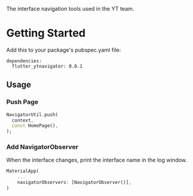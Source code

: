 <!--
This README describes the package. If you publish this package to pub.dev,
this README's contents appear on the landing page for your package.

For information about how to write a good package README, see the guide for
[writing package pages](https://dart.dev/tools/pub/writing-package-pages).

For general information about developing packages, see the Dart guide for
[creating packages](https://dart.dev/guides/libraries/create-packages)
and the Flutter guide for
[developing packages and plugins](https://flutter.dev/to/develop-packages).
-->

The interface navigation tools used in the YT team.

# Getting Started
Add this to your package's pubspec.yaml file:

```
dependencies:
  flutter_ytnavigator: 0.0.1
```

## Usage
### Push Page
```dart
NavigatorUtil.push(
  context,
  const HomePage(),
);
```

### Add NavigatorObserver
When the interface changes, print the interface name in the log window.
```dart
MaterialApp(
    ...
    navigatorObservers: [NavigatorObserver()],
)
```